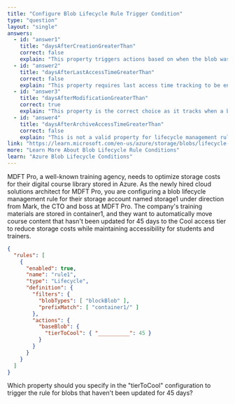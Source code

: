```yaml
---
title: "Configure Blob Lifecycle Rule Trigger Condition"
type: "question"
layout: "single"
answers:
  - id: "answer1"
    title: "daysAfterCreationGreaterThan"
    correct: false
    explain: "This property triggers actions based on when the blob was created, not when it was last updated. Since the requirement is to move blobs that haven't been updated for 45 days, creation date is not the appropriate trigger."
  - id: "answer2"
    title: "daysAfterLastAccessTimeGreaterThan"
    correct: false
    explain: "This property requires last access time tracking to be enabled on the storage account. It tracks when a blob was last read, but the question specifically asks about blobs that were not updated (modified) for 45 days."
  - id: "answer3"
    title: "daysAfterModificationGreaterThan"
    correct: true
    explain: "This property is the correct choice as it tracks when a blob was last modified or updated. It aligns perfectly with the requirement to move blobs that have not been updated for 45 days to the Cool access tier."
  - id: "answer4"
    title: "daysAfterArchiveAccessTimeGreaterThan"
    correct: false
    explain: "This is not a valid property for lifecycle management rules. Archive access time properties are not used in this context for moving blobs to Cool tier."
link: "https://learn.microsoft.com/en-us/azure/storage/blobs/lifecycle-management-policy-configure"
more: "Learn More About Blob Lifecycle Rule Conditions"
learn: "Azure Blob Lifecycle Conditions"
---
```


MDFT Pro, a well-known training agency, needs to optimize storage costs for their digital course library stored in Azure. As the newly hired cloud solutions architect for MDFT Pro, you are configuring a blob lifecycle management rule for their storage account named storage1 under direction from Mark, the CTO and boss at MDFT Pro. The company's training materials are stored in container1, and they want to automatically move course content that hasn't been updated for 45 days to the Cool access tier to reduce storage costs while maintaining accessibility for students and trainers.

```json
{
  "rules": [
    {
      "enabled": true,
      "name": "rule1",
      "type": "Lifecycle",
      "definition": {
        "filters": {
          "blobTypes": [ "blockBlob" ],
          "prefixMatch": [ "container1/" ] 
        },
        "actions": {
          "baseBlob": {
            "tierToCool": { "__________": 45 }
          }
        }
      }
    }
  ]
}
```

Which property should you specify in the "tierToCool" configuration to trigger the rule for blobs that haven't been updated for 45 days?
